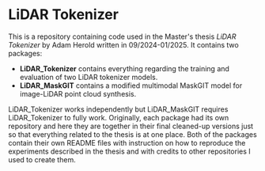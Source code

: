 # LiDAR Tokenizer
This is a repository containing code used in the Master's thesis *LiDAR Tokenizer* by Adam Herold written in 09/2024-01/2025.
It contains two packages:
 - **LiDAR_Tokenizer** contains everything regarding the training and evaluation of two LiDAR tokenizer models.
 - **LiDAR_MaskGIT** contains a modified multimodal MaskGIT model for image-LiDAR point cloud synthesis.

LiDAR_Tokenizer works independently but LiDAR_MaskGIT requires LiDAR_Tokenizer to fully work. Originally, each package had its own repository and here they are together in their final cleaned-up versions just so that everything related to the thesis is at one place. Both of the packages contain their own README files with instruction on how to reproduce the experiments described in the thesis and with credits to other repositories I used to create them.